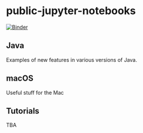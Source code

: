 # public-jupyter-notebooks

[![Binder](https://mybinder.org/badge_logo.svg)](https://mybinder.org/v2/gh/asmoores/public-jupyter-notebooks.git/master)



## Java

Examples of new features in various versions of Java.

## macOS

Useful stuff for the Mac

## Tutorials

TBA